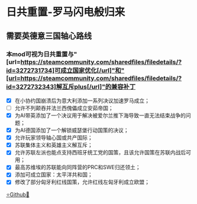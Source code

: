 # 日共重置-罗马闪电般归来
## 需要英德意三国轴心路线
### 本mod可视为日共重置与"[url=https://steamcommunity.com/sharedfiles/filedetails/?id=3272731734]可成立国家优化[/url]"和"[url=https://steamcommunity.com/sharedfiles/filedetails/?id=3272732343]解互斥plus[/url]"的兼容补丁

- [x] 在小协约国崩溃后为意大利添加一系列决议加速罗马成立；
- [ ] 允许不列颠吞并法兰西傀儡成立安茹帝国；
- [x] 为AI带英添加了一个决议用于解决被爱尔兰推下海导致一直无法结束战争的问题；
- [x] 为AI德国添加了一个解锁威瑟堡行动国策的决议；
- [x] 允许玩家领导轴心国或共产国际；
- [x] 苏联集体主义和英雄主义解互斥；
- [x] 允许苏联左派也能点支持西班牙统工党的国策，且该允许国策在苏联内战后可用；
- [x] 最高苏维埃的苏联能向同阵营的PRC和SWE归还领土；
- [x] 添加可成立国家：太平洋共和国；
- [x] 修改了部分匈牙利红线国策，允许红线左匈牙利成立欧盟；

[⭐Github🌟](https://github.com/Diadormu/rj_plus)